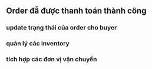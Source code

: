 ## Order đẫ được thanh toán thành công

### update trạng thái của order cho buyer 

### quản lý các inventory

### tích hợp các đơn vị vận chuyển 